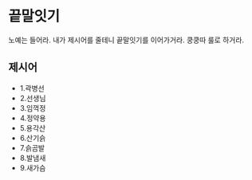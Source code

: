 # 끝말잇기
노예는 들어라. 내가 제시어를 줄테니 끝말잇기를 이어가거라. 
쿵쿵따 룰로 하거라.

## 제시어 
- 1.곽병선
- 2.선생님
- 3.임꺽정
- 4.정약용
- 5.용각산
- 6.산기슭
- 7.슭곰발
- 8.발냄새
- 9.새가슴